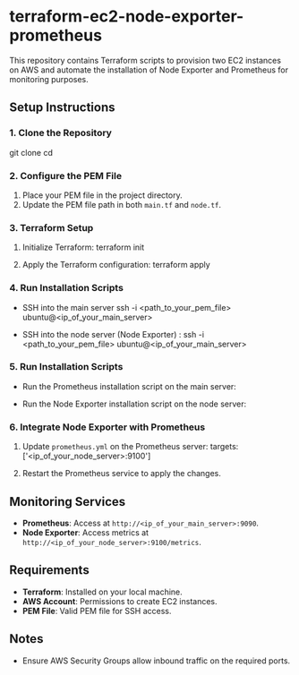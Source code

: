 # terraform-ec2-node-exporter-prometheus
This repository contains Terraform scripts to provision two EC2 instances on AWS and automate the installation of Node Exporter and Prometheus for monitoring purposes.

## Setup Instructions

### 1. Clone the Repository
git clone <your-repo-url> cd <your-repo-directory>

### 2. Configure the PEM File

1. Place your PEM file in the project directory.
2. Update the PEM file path in both `main.tf` and `node.tf`.

### 3. Terraform Setup

1. Initialize Terraform:
terraform init

2. Apply the Terraform configuration:
terraform apply


### 4. Run Installation Scripts

- SSH into the main server 
ssh -i <path_to_your_pem_file> ubuntu@<ip_of_your_main_server> 


- SSH into the node server (Node Exporter) :
ssh -i <path_to_your_pem_file> ubuntu@<ip_of_your_main_server> 

### 5. Run Installation Scripts

- Run the Prometheus installation script on the main server: 

- Run the Node Exporter installation script on the node server:

### 6. Integrate Node Exporter with Prometheus

1. Update `prometheus.yml` on the Prometheus server:
targets: ['<ip_of_your_node_server>:9100']


2. Restart the Prometheus service to apply the changes.

## Monitoring Services

- **Prometheus**: Access at `http://<ip_of_your_main_server>:9090`.
- **Node Exporter**: Access metrics at `http://<ip_of_your_node_server>:9100/metrics`.

## Requirements

- **Terraform**: Installed on your local machine.
- **AWS Account**: Permissions to create EC2 instances.
- **PEM File**: Valid PEM file for SSH access.

## Notes

- Ensure AWS Security Groups allow inbound traffic on the required ports.







